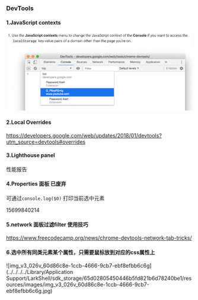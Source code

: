 ### DevTools

#### 1.JavaScript contexts

![image-20200803132155606](../../image/image-20200803132155606.png)

#### 2.Local Overrides

https://developers.google.com/web/updates/2018/01/devtools?utm_source=devtools#overrides

#### 3.Lighthouse  panel

性能报告

#### 4.Properties 面板 已废弃

可通过`console.log($0)` 打印当前选中元素

15699840214

#### 5.network 面板过滤filter 使用技巧

https://www.freecodecamp.org/news/chrome-devtools-network-tab-tricks/

#### 6.选中所有同类元素某个属性，只需要鼠标放到对应的css属性上

![img_v3_026v_60d86c8e-1ccb-4666-9cb7-ebf8efbb6c6g](../../../../Library/Application Support/LarkShell/sdk_storage/65d02805450446b5fd821b6d78240be1/resources/images/img_v3_026v_60d86c8e-1ccb-4666-9cb7-ebf8efbb6c6g.jpg)
